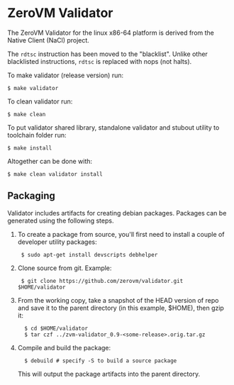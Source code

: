 ZeroVM Validator
================

The ZeroVM Validator for the linux x86-64 platform is derived from the
Native Client (NaCl) project.

The `rdtsc` instruction has been moved to the "blacklist". Unlike other
blacklisted instructions, `rdtsc` is replaced with nops (not halts).

To make validator (release version) run:

    $ make validator

To clean validator run:

    $ make clean

To put validator shared library, standalone validator and stubout
utility to toolchain folder run:

    $ make install

Altogether can be done with:

    $ make clean validator install


Packaging
---------

Validator includes artifacts for creating debian packages. Packages can be
generated using the following steps.

1. To create a package from source, you'll first need to install a couple of
   developer utility packages:

        $ sudo apt-get install devscripts debhelper

2. Clone source from git. Example:

        $ git clone https://github.com/zerovm/validator.git $HOME/validator

3. From the working copy, take a snapshot of the HEAD version of repo and save
   it to the parent directory (in this example, $HOME), then gzip it:

         $ cd $HOME/validator
         $ tar czf ../zvm-validator_0.9-<some-release>.orig.tar.gz

4. Compile and build the package:

         $ debuild # specify -S to build a source package

   This will output the package artifacts into the parent directory.
